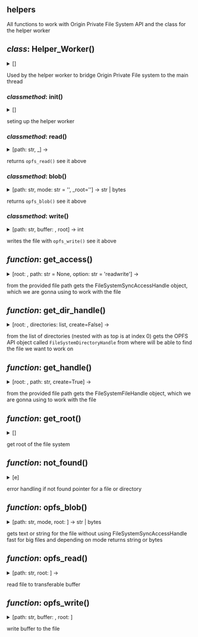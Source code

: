 ## helpers

All functions to work with Origin Private File System API
and the class for the helper worker

## *class*:  Helper\_Worker()

<details><summary>[]</summary>


  ```python
class Helper_Worker:
    root:DirHandle
    @classmethod
    async def init(cls):
        cls.root = await navigator.storage.getDirectory()
        sync.read = cls.read
        sync.write = cls.write
        sync.blob = cls.blob
    @classmethod
    async def read(cls, path:str, _)->ArrayBuffer:
          result = await opfs_read(root=cls.root, path=path)
          return result
    @classmethod
    async def blob(cls, path:str, mode:str='', _root='')->str|bytes:
          result = await opfs_blob(root=cls.root, path=path, mode=mode)
          return result
    @classmethod
    async def write(cls, path:str, buffer:ArrayBuffer, root)->int:
        result = await opfs_write(root=cls.root, path=path, buffer=buffer)
        return result
```


</details>


Used by the helper worker to bridge Origin Private File system to the main thread


### *classmethod*:  init()

<details><summary>[]</summary>


  ```python
    @classmethod
    async def init(cls):
        cls.root = await navigator.storage.getDirectory()
        sync.read = cls.read
        sync.write = cls.write
        sync.blob = cls.blob
```


</details>


seting up the helper worker


### *classmethod*:  read()

<details><summary>[path: str, _] ->  <MagicMock name='mock.ArrayBuffer' id='4378703728'></summary>


  ```python
    @classmethod
    async def read(cls, path:str, _)->ArrayBuffer:
          result = await opfs_read(root=cls.root, path=path)
          return result
```


</details>


returns `opfs_read()` see it above


### *classmethod*:  blob()

<details><summary>[path: str, mode: str = '', _root=''] ->  str | bytes</summary>


  ```python
    @classmethod
    async def blob(cls, path:str, mode:str='', _root='')->str|bytes:
          result = await opfs_blob(root=cls.root, path=path, mode=mode)
          return result
```


</details>


returns `opfs_blob()` see it above


### *classmethod*:  write()

<details><summary>[path: str, buffer: <MagicMock name='mock.ArrayBuffer' id='4378703728'>, root] ->  int</summary>


  ```python
    @classmethod
    async def write(cls, path:str, buffer:ArrayBuffer, root)->int:
        result = await opfs_write(root=cls.root, path=path, buffer=buffer)
        return result
```


</details>


writes the file with `opfs_write()` see it above




## *function*:  get\_access()

<details><summary>[root: <MagicMock name='mock.FileSystemDirectoryHandle' id='4384392592'>, path: str = None, option: str = 'readwrite'] ->  <MagicMock name='mock.FileSystemSyncAccessHandle' id='4384393264'></summary>


  ```python
async def get_access(root:DirHandle, path:str=None, option:str="readwrite")->AccessHandle:
        handle = await get_handle(root=root, path=path)
        if handle:
            access = await handle.createSyncAccessHandle(option)
        else:
            return None
        return access
```


</details>


from the provided file path gets the FileSystemSyncAccessHandle object,
which we are gonna using to work with the file



## *function*:  get\_dir\_handle()

<details><summary>[root: <MagicMock name='mock.FileSystemDirectoryHandle' id='4384392592'>, directories: list, create=False] ->  <MagicMock name='mock.FileSystemDirectoryHandle' id='4384392592'></summary>


  ```python
async def get_dir_handle(root:DirHandle, directories:list, create=False)->DirHandle:  
        handle = root
        for dir_name in [d for d in directories if d]:
            handle = await handle.getDirectoryHandle(dir_name,
                                                     create=create).catch(not_found)
            if not handle:
                return None
        return handle
```


</details>


from the list of directories (nested with as top is at index 0)
gets the OPFS API object called `FileSystemDirectoryHandle`
from where will be able to find the file we want to work on



## *function*:  get\_handle()

<details><summary>[root: <MagicMock name='mock.FileSystemDirectoryHandle' id='4384392592'>, path: str, create=True] ->  <MagicMock name='mock.FileSystemFileHandle' id='4384392928'></summary>


  ```python
async def get_handle(root:DirHandle, path:str, create=True)->FileHandle:
        path_parts:list = path.split('/')
        file_name = path_parts.pop()
        dir_handle:DirHandle = await get_dir_handle(root=root, directories=path_parts, create=create)
        if not dir_handle:
              return None
        handle = await dir_handle.getFileHandle(file_name, create=create).catch(not_found)
        return handle
```


</details>


from the provided file path gets the FileSystemFileHandle object,
which we are gonna using to work with the file



## *function*:  get\_root()

<details><summary>[]</summary>


  ```python
async def get_root():
    return await navigator.storage.getDirectory()
```


</details>


get root of the file system



## *function*:  not\_found()

<details><summary>[e]</summary>


  ```python
def not_found(e):
        print(e.message)
        return None   
```


</details>


error handling if not found pointer for a file or directory



## *function*:  opfs\_blob()

<details><summary>[path: str, mode, root: <MagicMock name='mock.FileSystemDirectoryHandle' id='4384392592'>] ->  str | bytes</summary>


  ```python
async def opfs_blob(path:str, mode, root:DirHandle)->str|bytes:
    handle:FileHandle = await get_handle(root=root, path=path)
    if not handle:
          return None
    blob:Blob = await handle.getFile().catch(not_found)
    if mode.endswith('b'):
        return await blob.bytes()
    else:
        return await blob.text()
```


</details>


gets text or string for the file without using FileSystemSyncAccessHandle
fast for big files and depending on mode returns string or bytes



## *function*:  opfs\_read()

<details><summary>[path: str, root: <MagicMock name='mock.FileSystemDirectoryHandle' id='4384392592'>] ->  <MagicMock name='mock.ArrayBuffer' id='4378703728'></summary>


  ```python
async def opfs_read(path:str, root:DirHandle)->ArrayBuffer:
    access:AccessHandle = await get_access(root=root, path=path, option="read-only")
    if not access:
          return None
    size = access.getSize()
    buffer = ArrayBuffer.new(size)
    result = access.read(buffer, at=0)
    access.flush()
    access.close()
    return buffer
```


</details>


read file to transferable buffer



## *function*:  opfs\_write()

<details><summary>[path: str, buffer: <MagicMock name='mock.ArrayBuffer' id='4378703728'>, root: <MagicMock name='mock.FileSystemDirectoryHandle' id='4384392592'>]</summary>


  ```python
async def opfs_write(path:str, buffer:ArrayBuffer, root:DirHandle):
    access:AccessHandle = await get_access(root=root, path=path, option="readwrite")
    if not access:
          return None
    access.truncate(0)
    result = access.write(buffer, at=0)
    access.flush()
    access.close()
    return result
```


</details>


write buffer to the file




